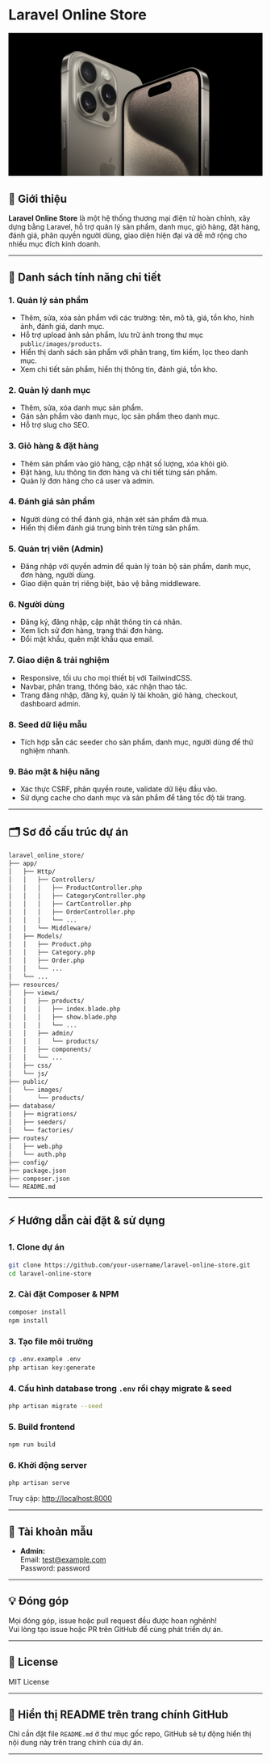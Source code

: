 # Laravel Online Store

![Laravel Online Store Banner](public/images/products/Apple-iPhone-15-Pro.png)

## 🛒 Giới thiệu

**Laravel Online Store** là một hệ thống thương mại điện tử hoàn chỉnh, xây dựng bằng Laravel, hỗ trợ quản lý sản phẩm, danh mục, giỏ hàng, đặt hàng, đánh giá, phân quyền người dùng, giao diện hiện đại và dễ mở rộng cho nhiều mục đích kinh doanh.

---

## 🌟 Danh sách tính năng chi tiết

### 1. Quản lý sản phẩm
- Thêm, sửa, xóa sản phẩm với các trường: tên, mô tả, giá, tồn kho, hình ảnh, đánh giá, danh mục.
- Hỗ trợ upload ảnh sản phẩm, lưu trữ ảnh trong thư mục `public/images/products`.
- Hiển thị danh sách sản phẩm với phân trang, tìm kiếm, lọc theo danh mục.
- Xem chi tiết sản phẩm, hiển thị thông tin, đánh giá, tồn kho.

### 2. Quản lý danh mục
- Thêm, sửa, xóa danh mục sản phẩm.
- Gán sản phẩm vào danh mục, lọc sản phẩm theo danh mục.
- Hỗ trợ slug cho SEO.

### 3. Giỏ hàng & đặt hàng
- Thêm sản phẩm vào giỏ hàng, cập nhật số lượng, xóa khỏi giỏ.
- Đặt hàng, lưu thông tin đơn hàng và chi tiết từng sản phẩm.
- Quản lý đơn hàng cho cả user và admin.

### 4. Đánh giá sản phẩm
- Người dùng có thể đánh giá, nhận xét sản phẩm đã mua.
- Hiển thị điểm đánh giá trung bình trên từng sản phẩm.

### 5. Quản trị viên (Admin)
- Đăng nhập với quyền admin để quản lý toàn bộ sản phẩm, danh mục, đơn hàng, người dùng.
- Giao diện quản trị riêng biệt, bảo vệ bằng middleware.

### 6. Người dùng
- Đăng ký, đăng nhập, cập nhật thông tin cá nhân.
- Xem lịch sử đơn hàng, trạng thái đơn hàng.
- Đổi mật khẩu, quên mật khẩu qua email.

### 7. Giao diện & trải nghiệm
- Responsive, tối ưu cho mọi thiết bị với TailwindCSS.
- Navbar, phân trang, thông báo, xác nhận thao tác.
- Trang đăng nhập, đăng ký, quản lý tài khoản, giỏ hàng, checkout, dashboard admin.

### 8. Seed dữ liệu mẫu
- Tích hợp sẵn các seeder cho sản phẩm, danh mục, người dùng để thử nghiệm nhanh.

### 9. Bảo mật & hiệu năng
- Xác thực CSRF, phân quyền route, validate dữ liệu đầu vào.
- Sử dụng cache cho danh mục và sản phẩm để tăng tốc độ tải trang.

---

## 🗂️ Sơ đồ cấu trúc dự án

```
laravel_online_store/
├── app/
│   ├── Http/
│   │   ├── Controllers/
│   │   │   ├── ProductController.php
│   │   │   ├── CategoryController.php
│   │   │   ├── CartController.php
│   │   │   ├── OrderController.php
│   │   │   └── ...
│   │   └── Middleware/
│   ├── Models/
│   │   ├── Product.php
│   │   ├── Category.php
│   │   ├── Order.php
│   │   └── ...
│   └── ...
├── resources/
│   ├── views/
│   │   ├── products/
│   │   │   ├── index.blade.php
│   │   │   ├── show.blade.php
│   │   │   └── ...
│   │   ├── admin/
│   │   │   └── products/
│   │   ├── components/
│   │   └── ...
│   ├── css/
│   └── js/
├── public/
│   └── images/
│       └── products/
├── database/
│   ├── migrations/
│   ├── seeders/
│   └── factories/
├── routes/
│   ├── web.php
│   └── auth.php
├── config/
├── package.json
├── composer.json
└── README.md
```

---

## ⚡ Hướng dẫn cài đặt & sử dụng

### 1. Clone dự án

```bash
git clone https://github.com/your-username/laravel-online-store.git
cd laravel-online-store
```

### 2. Cài đặt Composer & NPM

```bash
composer install
npm install
```

### 3. Tạo file môi trường

```bash
cp .env.example .env
php artisan key:generate
```

### 4. Cấu hình database trong `.env` rồi chạy migrate & seed

```bash
php artisan migrate --seed
```

### 5. Build frontend

```bash
npm run build
```

### 6. Khởi động server

```bash
php artisan serve
```

Truy cập: [http://localhost:8000](http://localhost:8000)

---

## 👤 Tài khoản mẫu

- **Admin:**  
  Email: test@example.com  
  Password: password

---

## 💡 Đóng góp

Mọi đóng góp, issue hoặc pull request đều được hoan nghênh!  
Vui lòng tạo issue hoặc PR trên GitHub để cùng phát triển dự án.

---

## 📄 License

MIT License

---

## 📢 Hiển thị README trên trang chính GitHub

Chỉ cần đặt file `README.md` ở thư mục gốc repo, GitHub sẽ tự động hiển thị nội dung này trên trang chính của dự án.

---
